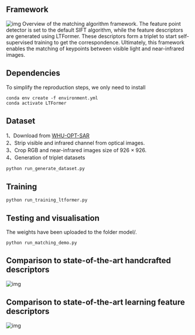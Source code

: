 ## Framework
![img](https://github.com/Tntttt/LTFormer/blob/main/pic/framework.png)
Overview of the matching algorithm framework. The feature point detector is set to the default SIFT algorithm, while the feature descriptors are generated using LTFormer. These descriptors form a triplet to start self-supervised training to get the correspondence. Ultimately, this framework enables the matching of keypoints between visible light and near-infrared images.

## Dependencies
To simplify the reproduction steps, we only need to install
```shell script
conda env create -f environment.yml
conda activate LTFormer
```
## Dataset
1、Download from [WHU-OPT-SAR](https://github.com/AmberHen/WHU-OPT-SAR-dataset)  
2、Strip visible and infrared channel from optical images.  
3、Crop RGB and near-infrared images size of 926 × 926.  
4、Generation of triplet datasets  
```shell script
python run_generate_dataset.py
```
## Training
```shell script
python run_training_ltformer.py
```
## Testing and visualisation
The weights have been uploaded to the folder model/.
```shell script
python run_matching_demo.py
```
## Comparison to state-of-the-art handcrafted descriptors
![img](https://github.com/Tntttt/LTFormer/blob/main/pic/compare.png)
## Comparison to state-of-the-art learning feature descriptors
![img](https://github.com/Tntttt/LTFormer/blob/main/pic/compare_2.png)

